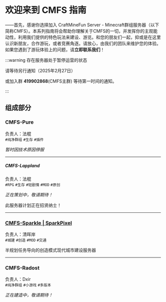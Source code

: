# 欢迎来到 CMFS 指南

——首先，感谢你选择加入 CraftMineFun Server - Minecraft群组服务器（以下简称CMFS）。本系列指南将会帮助你理解关于CMFS的一切，并发挥你的主观能动性，利用我们提供的特色玩法来建设、游览。和您的朋友们一起，抑或是在这里认识新朋友，合作游玩，或者竞赛角逐。请放心，由我们的团队来维护您的体验。如果您遇到了游玩体验上的问题，请**立即联系我们**！

:::warning 存在服务器处于暂停运营的状态

请等待另行通知（2025年2月27日）

或加入群 **419902868**(CMFS主群) 等待第一时间的通知。

:::

## 组成部分

### CMFS-Pure

负责人：法棍<br>`#纯净群组` `#生存` `#插件`

*暂时因技术原因停服*

---

##### CMFS-Lappland

负责人：法棍<br>`#RPG` `#生存` `#轻剧情` `#MOD` `#原创`

*正在策划中，敬请期待！*

此服务器计划正在招贤纳士！

---

### [CMFS-Sparkle | SparkPixel](/zhCN/CMFS/servers/SparkPixel/)

负责人：清晖岸<br>`#城建` `#创造` `#MOD` `#交通`

半规划任务导向的创造模式现代城市建设服务器

---

### CMFS-Radost

负责人：Dxir<br>`#纯净群组` `#小游戏` `#多版本`

*正在建造中，敬请期待！*






